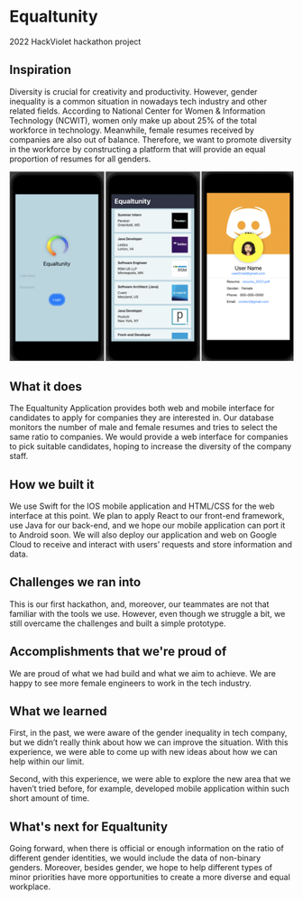 # Equaltunity
2022 HackViolet hackathon project

## Inspiration
Diversity is crucial for creativity and productivity. However, gender inequality is a common situation in nowadays tech industry and other related fields. According to  National Center for Women & Information Technology (NCWIT), women only make up about 25% of the total workforce in technology. Meanwhile, female resumes received by companies are also out of balance. Therefore, we want to promote diversity in the workforce by constructing a platform that will provide an equal proportion of resumes for all genders. 

![Mobile Interface](image/mobile.png)

## What it does
The Equaltunity Application provides both web and mobile interface for candidates to apply for companies they are interested in.
Our database monitors the number of male and female resumes and tries to select the same ratio to companies. We would provide a web interface for companies to pick suitable candidates, hoping to increase the diversity of the company staff.

## How we built it
We use Swift for the IOS mobile application and HTML/CSS for the web interface at this point. We plan to apply React to our front-end framework, use Java for our back-end, and we hope our mobile application can port it to Android soon. We will also deploy our application and web on Google Cloud to receive and interact with users’ requests and store information and data. 

## Challenges we ran into
This is our first hackathon, and, moreover,  our teammates are not that familiar with the tools we use. However, even though we struggle a bit, we still overcame the challenges and built a simple prototype.

## Accomplishments that we're proud of
We are proud of what we had build and what we aim to achieve. We are happy to see more female engineers to work in the tech industry.

## What we learned
First, in the past, we were aware of the gender inequality in tech company, but we didn’t really think about how we can improve the situation. With this experience, we were able to come up with new ideas about how we can help within our limit. 


Second, with this experience, we were able to explore the new area that we haven’t tried before, for example, developed mobile application within such short amount of time.

## What's next for Equaltunity
Going forward, when there is official or enough information on the ratio of different gender identities, we would include the data of non-binary genders. Moreover, besides gender, we hope to help different types of minor priorities have more opportunities to create a more diverse and equal workplace.